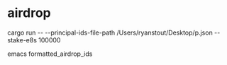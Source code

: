 # airdrop

cargo run -- --principal-ids-file-path /Users/ryanstout/Desktop/p.json  --stake-e8s 100000

emacs formatted_airdrop_ids 